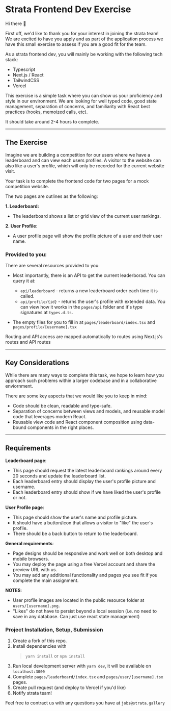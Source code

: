 # Strata Frontend Dev Exercise

Hi there 👋

First off, we'd like to thank you for your interest in joining the strata team! 
We are excited to have you apply and as part of the application process we have this small exercise to assess if you are a good fit for the team.

As a strata frontend dev, you will mainly be working with the following tech stack:

- Typescript
- Next.js / React
- TailwindCSS
- Vercel

This exercise is a simple task where you can show us your proficiency and style in our environment. 
We are looking for well typed code, good state management, separation of concerns, and familiarity with React best practices (hooks, memoized calls, etc). 

It should take around 2-4 hours to complete.

---

## The Exercise

Imagine we are building a competition for our users where we have a leaderboard and can view each users profiles. 
A visitor to the website can also like a user's profile, which will only be recorded for the current website visit. 

Your task is to complete the frontend code for two pages for a mock competition website. 

The two pages are outlines as the following:

**1. Leaderboard:**

- The leaderboard shows a list or grid view of the current user rankings.

**2. User Profile:**

- A user profile page will show the profile picture of a user and their user name.


### Provided to you:

There are several resources provided to you:

- Most importantly, there is an API to get the current leaderborad. You can query it at:

  - `api/leaderboard` - returns a new leaderboard order each time it is called.
  - `api/profile/{id}` - returns the user's profile with extended data.
    You can view how it works in the `pages/api` folder and it's type signatures at `types.d.ts`.

- The empty files for you to fill in at `pages/leaderboard/index.tsx` and `pages/profile/[username].tsx`

Routing and API access are mapped automatically to routes using Next.js's routes and API routes

---

## Key Considerations

While there are many ways to complete this task, we hope to learn how you approach such problems within a larger codebase and in a collaborative enviornment.

There are some key aspects that we would like you to keep in mind:

- Code should be clean, readable and type-safe.
- Separation of concerns between views and models, and reusable model code that leverages modern React.
- Reusable view code and React component composition using data-bound components in the right places.

---

## Requirements

**Leaderboard page**:

- This page should request the latest leaderboard rankings around every 20 seconds and update the leaderboard list.
- Each leaderboard entry should display the user's profile picture and username.
- Each leaderboard entry should show if we have liked the user's profile or not.

**User Profile page**:

- This page should show the user's name and profile picture.
- It should have a button/icon that allows a visitor to "like" the user's profile.
- There should be a back button to return to the leaderboard.

**General requirements**:
- Page designs should be responsive and work well on both desktop and mobile browsers.
- You may deploy the page using a free Vercel account and share the preview URL with us.
- You may add any additional functionality and pages you see fit if you complete the main assignment.

**NOTES**:

- User profile images are located in the public resource folder at `users/[username].png`.
- "Likes" do not have to persist beyond a local session (i.e. no need to save in any database. Can just use react state management)

### Project Installation, Setup, Submission

1. Create a fork of this repo.
2. Install dependencies with
   > `yarn install`
   > or
   > `npm install`
3. Run local development server with `yarn dev`, it will be available on `localhost:3000`
4. Complete `pages/leaderboard/index.tsx` and `pages/user/[username].tsx` pages.
5. Create pull request (and deploy to Vercel if you'd like)
6. Notify strata team!

Feel free to contract us with any questions you have at `jobs@strata.gallery`
